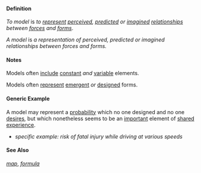 #### Definition

*To model* is *to [represent](https://github.com/gcassel/Modular-Organization-Terminology/blob/master/terms/represent.md) [perceived](https://github.com/gcassel/Modular-Organization-Terminology/blob/master/terms/perceive.md), [predicted](https://github.com/gcassel/Modular-Organization-Terminology/blob/master/terms/predict.md) or [imagined](https://github.com/gcassel/Modular-Organization-Terminology/blob/master/terms/imagine.md) [relationships](https://github.com/gcassel/Modular-Organization-Terminology/blob/master/terms/relate.md) between [forces](https://github.com/gcassel/Modular-Organization-Terminology/blob/master/terms/force.md) and [forms](https://github.com/gcassel/Modular-Organization-Terminology/blob/master/terms/form.md)*.

*A model* is *a representation of perceived, predicted or imagined relationships between forces and forms.*  

#### Notes

Models often [include](https://github.com/gcassel/Modular-Organization-Terminology/blob/master/terms/include.md) [constant](https://github.com/gcassel/Modular-Organization-Terminology/blob/master/terms/constant.md) *and* [variable](https://github.com/gcassel/Modular-Organization-Terminology/blob/master/terms/variable.md) elements.

Models often [represent](https://github.com/gcassel/Modular-Organization-Terminology/blob/master/terms/represent.md) [emergent](https://github.com/gcassel/Modular-Organization-Terminology/blob/master/terms/emergence.md) *or* [designed](https://github.com/gcassel/Modular-Organization-Terminology/blob/master/terms/design.md) forms.

#### Generic Example

A model may represent a [probability](https://github.com/gcassel/Modular-Organization-Terminology/blob/master/terms/probability.md) which no one designed and no one [desires](https://github.com/gcassel/Modular-Organization-Terminology/blob/master/terms/goal.md), but which nonetheless seems to be an [important](https://github.com/gcassel/Modular-Organization-Terminology/blob/master/terms/importance.md) element of [shared](https://github.com/gcassel/Modular-Organization-Terminology/blob/master/terms/common.md) [experience](https://github.com/gcassel/Modular-Organization-Terminology/blob/master/terms/experience.md).  

* *specific example: risk of fatal injury while driving at various speeds*

#### See Also 

*[map](https://github.com/gcassel/Modular-Organization-Terminology/blob/master/terms/map.md)*, *[formula](https://github.com/gcassel/Modular-Organization-Terminology/blob/master/terms/formula.md)*
